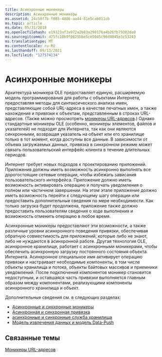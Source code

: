 ```yaml
---
title: Асинхронные моникеры
description: Асинхронные моникеры
ms.assetid: 24c50f7b-f085-4086-aa44-81e5cab011cb
ms.topic: article
ms.date: 05/31/2018
ms.openlocfilehash: e19323af3a972a2b83a290176a4b26fb79382da0
ms.sourcegitcommit: d75fc10b9f0825bbe5ce5045c90d4045e3c53243
ms.translationtype: MT
ms.contentlocale: ru-RU
ms.lasthandoff: 09/13/2021
ms.locfileid: "127574134"
---
```

# <a name="asynchronous-monikers"></a>Асинхронные моникеры

Архитектура моникера OLE предоставляет единую, расширяемую модель программирования для работы с объектами Интернета, предоставляя методы для синтаксического анализа имен, представляющие собой URL-адреса в качестве печатных имен, а также нахождения и привязки к объектам, представленным в строках URL-адресов. (Также можно просмотреть [моникеры URL-адресов](url-monikers.md).) Однако стандартные моникеры OLE (особенно, моникеры элементов, файлов и указателей) не подходят для Интернета, так как они являются синхронными, возвращая указатель на объект или его хранилище только в тот момент, когда доступны все данные. В зависимости от объема загружаемых данных, привязка в синхронном режиме может связать пользовательский интерфейс клиента в течение длительных периодов.

Интернет требует новых подходов к проектированию приложений. Приложения должны иметь возможность асинхронно выполнять все дорогостоящие сетевые операции, чтобы избежать зависания пользовательского интерфейса. Приложение должно иметь возможность активировать операцию и получать уведомления о полном или частичном завершении. На этом этапе приложение должно иметь возможность перейти к следующему шагу операции или предоставить дополнительные сведения по мере необходимости. Как только загрузка будет продолжена, приложение также должно предоставить пользователям сведения о ходе выполнения и возможность отменить операцию в любое время.

Асинхронные моникеры предоставляют эти возможности, а также различные уровни асинхронного поведения привязки, обеспечивая обратную совместимость для приложений, которые либо не знают, либо не нуждаются в асинхронной работе. Другая технология OLE, асинхронное хранилище, работает с асинхронными моникерами, чтобы обеспечить асинхронную загрузку постоянного состояния объекта Интернета. Асинхронное специальное имя активирует операцию привязки и настраивает необходимые компоненты, в том числе объекты хранилища и потока, объекты байтовых массивов и приемники уведомлений. После подключения компонентов моникер становится недоступным, и оставшаяся часть привязки выполняется главным образом между компонентами, реализующими компоненты асинхронного хранилища и объект.

Дополнительные сведения см. в следующих разделах:

-   [Асинхронные и синхронные моникеры](./asynchronous-vs.-synchronous-monikers.md)
-   [Асинхронная и синхронная привязка](./asynchronous-vs.-synchronous-binding.md)
-   [асинхронные и синхронные служба хранилища](./asynchronous-vs.-synchronous-storage.md)
-   [Модель извлечения данных и модель Data-Push](./data-pull-model-vs.-data-push-model.md)

## <a name="related-topics"></a>Связанные темы

<dl> <dt>

[Моникеры URL-адресов](url-monikers.md)
</dt> </dl>

 

 